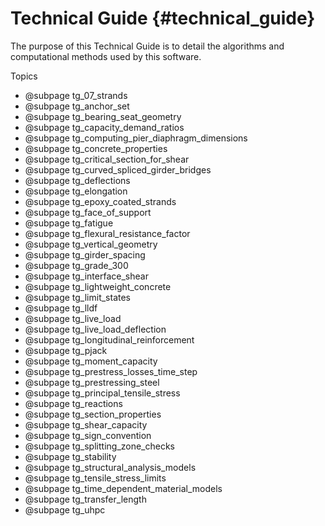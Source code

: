 Technical Guide {#technical_guide}
============

The purpose of this Technical Guide is to detail the algorithms and computational methods used by this software.

Topics
* @subpage tg_07_strands
* @subpage tg_anchor_set
* @subpage tg_bearing_seat_geometry
* @subpage tg_capacity_demand_ratios
* @subpage tg_computing_pier_diaphragm_dimensions
* @subpage tg_concrete_properties
* @subpage tg_critical_section_for_shear
* @subpage tg_curved_spliced_girder_bridges
* @subpage tg_deflections
* @subpage tg_elongation
* @subpage tg_epoxy_coated_strands
* @subpage tg_face_of_support
* @subpage tg_fatigue
* @subpage tg_flexural_resistance_factor
* @subpage tg_vertical_geometry
* @subpage tg_girder_spacing
* @subpage tg_grade_300
* @subpage tg_interface_shear
* @subpage tg_lightweight_concrete
* @subpage tg_limit_states
* @subpage tg_lldf
* @subpage tg_live_load
* @subpage tg_live_load_deflection
* @subpage tg_longitudinal_reinforcement
* @subpage tg_pjack
* @subpage tg_moment_capacity
* @subpage tg_prestress_losses_time_step
* @subpage tg_prestressing_steel
* @subpage tg_principal_tensile_stress
* @subpage tg_reactions
* @subpage tg_section_properties
* @subpage tg_shear_capacity
* @subpage tg_sign_convention
* @subpage tg_splitting_zone_checks
* @subpage tg_stability
* @subpage tg_structural_analysis_models
* @subpage tg_tensile_stress_limits
* @subpage tg_time_dependent_material_models
* @subpage tg_transfer_length
* @subpage tg_uhpc

